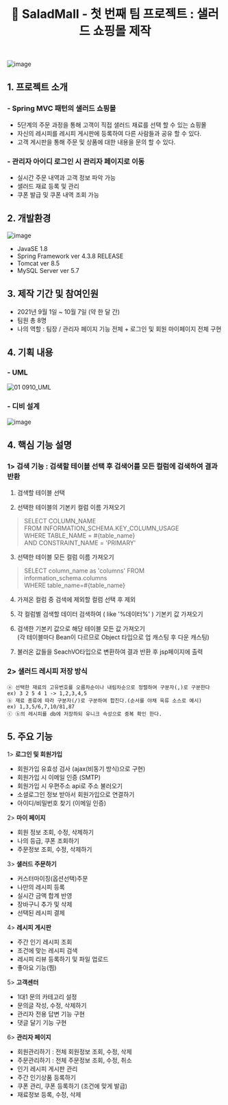 # <center> :tomato: SaladMall - 첫 번째 팀 프로젝트 : 샐러드 쇼핑몰 제작</center>
<br>

![image](https://user-images.githubusercontent.com/92525310/149265167-e87e19a5-ea38-4800-95bb-5703feedd350.png)

## 1. 프로젝트 소개

### - Spring MVC 패턴의 샐러드 쇼핑몰
- 5단계의 주문 과정을 통해 고객이 직접 샐러드 재료를 선택 할 수 있는 쇼핑몰
- 자신의 레시피를 레시피 게시판에 등록하여 다른 사람들과 공유 할 수 있다.
- 고객 게시판을 통해 주문 및 상품에 대한 내용을 문의 할 수 있다.

### - 관리자 아이디 로그인 시 관리자 페이지로 이동
- 실시간 주문 내역과 고객 정보 파악 가능
- 샐러드 재료 등록 및 관리
- 쿠폰 발급 및 쿠폰 내역 조회 가능

## 2. 개발환경

![image](https://user-images.githubusercontent.com/92525310/148393565-f53a059f-8189-4b1d-86df-b6ad0dfd754f.png)

- JavaSE 1.8
- Spring Framework ver 4.3.8 RELEASE
- Tomcat ver 8.5
- MySQL Server ver 5.7

## 3. 제작 기간 및 참여인원

- 2021년 9월 1일 ~ 10월 7일 (약 한 달 간)
- 팀원 총 8명
- 나의 역할 : 팀장 / 관리자 페이지 기능 전체 + 로그인 및 회원 마이페이지 전체 구현

## 4. 기획 내용

### - UML
![01 0910_UML](https://user-images.githubusercontent.com/92525310/149267222-dd2da9fa-2b6c-419e-98c2-a9daccacff22.jpg)

### - 디비 설계 

![image](https://user-images.githubusercontent.com/92525310/149462199-4428181a-83e9-49f1-aa2a-f9da719a58c0.png)
 
## 4. 핵심 기능 설명

### 1> 검색 기능 : 검색할 테이블 선택 후 검색어를 모든 컬럼에 검색하여 결과 반환

1. 검색할 테이블 선택

2. 선택한 테이블의 기본키 컬럼 이름 가져오기
	
 > SELECT COLUMN_NAME <br>
 > FROM INFORMATION_SCHEMA.KEY_COLUMN_USAGE <br>
 > WHERE TABLE_NAME = #{table_name} <br>
 > AND CONSTRAINT_NAME = 'PRIMARY' <br>

3. 선택한 테이블 모든 컬럼 이름 가져오기
> SELECT column_name as 'columns' FROM information_schema.columns <br>
> WHERE table_name=#{table_name} <br>

4. 가져온 컬럼 중 검색에 제외할 컬럼 선택 후 제외

5. 각 컬럼별 검색할 데이터 검색하여 ( like '%데이터%' ) 기본키 값 가져오기

6. 검색한 기본키 값으로 해당 테이블 모든 값 가져오기 <br>
   (각 테이블마다 Bean이 다르므로 Object 타입으로 업 캐스팅 후 다운 캐스팅)

7. 불러온 값들을 SeachVO타입으로 변환하여 결과 반환 후 jsp페이지에 출력 

### 2> 샐러드 레시피 저장 방식  <br>

    ⓐ 선택한 재료의 고유번호를 오름차순이나 내림차순으로 정렬하여 구분자(,)로 구분한다
    ex) 3 2 5 4 1 -> 1,2,3,4,5
    ⓑ 재료 종류에 따라 구분자(/)로 구분하여 합친다.(순서를 야채 육류 소스로 예시)
    ex) 1,3,5/6,7,10/81,87
    ⓒ ⓑ의 레시피를 db에 저장하되 유니크 속성으로 중복 확인 한다.

## 5. 주요 기능

1> <b> 로그인 및 회원가입 </b>
- 회원가입 유효성 검사 (ajax(비동기 방식)으로 구현)
- 회원가입 시 이메일 인증 (SMTP)
- 회원가입 시 우편주소 api로 주소 불러오기
- 소셜로그인 정보 받아서 회원가입으로 연결하기
- 아이디/비밀번호 찾기 (이메일 인증)

2> <b> 마이 페이지 </b>
- 회원 정보 조회, 수정, 삭제하기
- 나의 등급, 쿠폰 조회하기
- 주문정보 조회, 수정, 삭제하기

3> <b> 샐러드 주문하기 </b>
- 커스터마이징(옵션선택)주문
- 나만의 레시피 등록
- 실시간 금액 합계 반영
- 장바구니 추가 및 삭제
- 선택된 레시피 결제

4> <b> 레시피 게시판 </b>
- 주간 인기 레시피 조회
- 조건에 맞는 레시피 검색
- 레시피 리뷰 등록하기 및 파일 업로드
- 좋아요 기능(찜)

5> <b> 고객센터 </b>
- 1대1 문의 카테고리 설정
- 문의글 작성, 수정, 삭제하기
- 관리자 전용 답변 기능 구현
- 댓글 달기 기능 구현

6> <b> 관리자 페이지 </b>
- 회원관리하기 : 전체 회원정보 조회, 수정, 삭제
- 주문관리하기 : 전체 주문정보 조회, 수정, 취소
- 인기 레시피 게시판 관리
- 주간 인기상품 등록하기
- 쿠폰 관리, 쿠폰 등록하기 (조건에 맞게 발급)
- 재료정보 등록, 수정, 삭제







